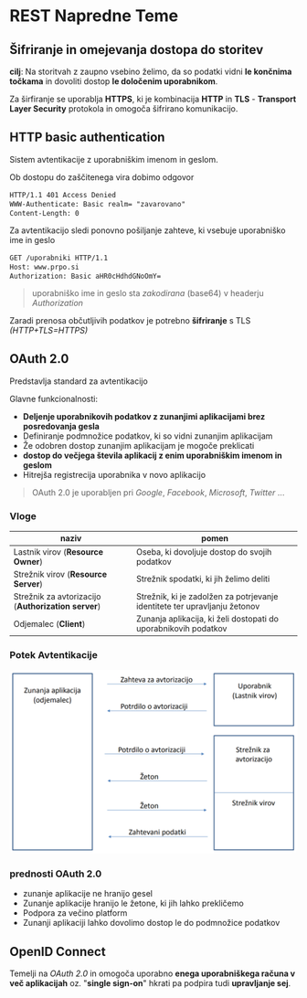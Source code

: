 # REST Napredne Teme

## Šifriranje in omejevanja dostopa do storitev
**cilj**: Na storitvah z zaupno vsebino želimo, da so podatki vidni **le končnima točkama** in dovoliti dostop **le določenim uporabnikom**.

Za širfiranje se uporablja **HTTPS**, ki je kombinacija **HTTP** in **TLS** - **Transport Layer Security** protokola in omogoča šifrirano komunikacijo.

## HTTP basic authentication
Sistem avtentikacije z uporabniškim imenom in geslom. 

Ob dostopu do zaščitenega vira dobimo odgovor
```HTTP
HTTP/1.1 401 Access Denied
WWW-Authenticate: Basic realm= "zavarovano"
Content-Length: 0
```
Za avtentikacijo sledi ponovno pošiljanje zahteve, ki vsebuje uporabniško ime in geslo
```HTTP
GET /uporabniki HTTP/1.1
Host: www.prpo.si
Authorization: Basic aHR0cHdhdGNoOmY=
```
> uporabniško ime in geslo sta *zakodirana* (base64)  v headerju *Authorization*

Zaradi prenosa občutljivih podatkov je potrebno **šifriranje** s TLS *(HTTP+TLS=HTTPS)*

## OAuth 2.0
Predstavlja standard za avtentikacijo

Glavne funkcionalnosti:
- **Deljenje uporabnikovih podatkov z zunanjimi aplikacijami brez posredovanja gesla**
- Definiranje podmnožice podatkov, ki so vidni zunanjim aplikacijam
- Že odobren dostop zunanjim aplikacijam je mogoče preklicati
- **dostop do večjega števila aplikacij z enim uporabniškim imenom in geslom**
- Hitrejša registrecija uporabnika v novo aplikacijo

> OAuth 2.0 je uporabljen pri *Google*, *Facebook*, *Microsoft*, *Twitter* ...

### Vloge
| naziv | pomen |
| -- | -- |
| Lastnik virov (**Resource Owner**) | Oseba, ki dovoljuje dostop do svojih podatkov |
| Strežnik virov (**Resource Server**) | Strežnik spodatki, ki jih želimo deliti |
| Strežnik za avtorizacijo (**Authorization server**) | Strežnik, ki je zadolžen za potrjevanje identitete ter upravljanju žetonov |
| Odjemalec (**Client**) | Zunanja aplikacija, ki želi dostopati do uporabnikovih podatkov |

### Potek Avtentikacije
<img style="border-radius:0.5rem" src="potekOauth2.png">

### prednosti OAuth 2.0
- zunanje aplikacije ne hranijo gesel
- Zunanje aplikacije hranijo le žetone, ki jih lahko prekličemo
- Podpora za večino platform
- Zunanji aplikaciji lahko dovolimo dostop le do podmnožice podatkov

## OpenID Connect
Temelji na *OAuth 2.0* in omogoča uporabno **enega uporabniškega računa v več aplikacijah** oz. "**single sign-on**" hkrati pa podpira tudi **upravljanje sej**.





